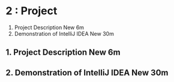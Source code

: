 # 2 : Project

1. Project Description New 6m
2. Demonstration of IntelliJ IDEA New 30m

## 1. Project Description New 6m
## 2. Demonstration of IntelliJ IDEA New 30m
